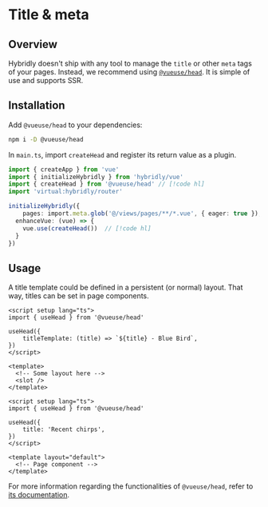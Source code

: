 # Title & meta

## Overview

Hybridly doesn't ship with any tool to manage the `title` or other `meta` tags of your pages. Instead, we recommend using [`@vueuse/head`](https://github.com/vueuse/head). It is simple of use and supports SSR.

## Installation

Add `@vueuse/head` to your dependencies:

```bash
npm i -D @vueuse/head
```

In `main.ts`, import `createHead` and register its return value as a plugin.

```ts
import { createApp } from 'vue'
import { initializeHybridly } from 'hybridly/vue'
import { createHead } from '@vueuse/head' // [!code hl]
import 'virtual:hybridly/router'

initializeHybridly({
	pages: import.meta.glob('@/views/pages/**/*.vue', { eager: true }),
  enhanceVue: (vue) => {
    vue.use(createHead())  // [!code hl]
  }
})
```

## Usage

A title template could be defined in a persistent (or normal) layout. That way, titles can be set in page components.

```vue
<script setup lang="ts">
import { useHead } from '@vueuse/head'

useHead({
	titleTemplate: (title) => `${title} - Blue Bird`,
})
</script>

<template>
  <!-- Some layout here -->
  <slot />
</template>
```

```vue
<script setup lang="ts">
import { useHead } from '@vueuse/head'

useHead({
	title: 'Recent chirps',
})
</script>

<template layout="default">
  <!-- Page component -->
</template>
```

For more information regarding the functionalities of `@vueuse/head`, refer to [its documentation](https://github.com/vueuse/head).

